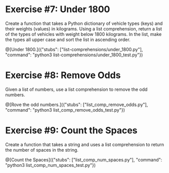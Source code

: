 # Exercise #7: Under 1800

Create a function that takes a Python dictionary of vehicle types (keys) and their weights (values) in kilograms. Using a list comprehension, return a list of the types of vehicles with weight below 1800 kilograms. In the list, make the types all upper case and sort the list in ascending order.

@[Under 1800.]({"stubs": ["list-comprehensions/under_1800.py"], "command": "python3 list-comprehensions/under_1800_test.py"})

# Exercise #8: Remove Odds

Given a list of numbers, use a list comprehension to remove the odd numbers.

@[Rove the odd numbers.]({"stubs": ["list_comp_remove_odds.py"], "command": "python3 list_comp_remove_odds_test.py"})

# Exercise #9: Count the Spaces

Create a function that takes a string and uses a list comprehension to return the number of spaces in the string.

@[Count the Spaces]({"stubs": ["list_comp_num_spaces.py"], "command": "python3 list_comp_num_spaces_test.py"})
